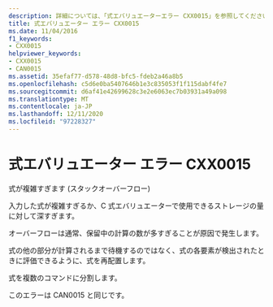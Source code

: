 ```yaml
---
description: 詳細については、「式エバリュエーターエラー CXX0015」を参照してください。
title: 式エバリュエーター エラー CXX0015
ms.date: 11/04/2016
f1_keywords:
- CXX0015
helpviewer_keywords:
- CXX0015
- CAN0015
ms.assetid: 35efaf77-d578-48d8-bfc5-fdeb2a46a8b5
ms.openlocfilehash: c5d6e0ba5407646b1e3c835053f1f115dabf4fe7
ms.sourcegitcommit: d6af41e42699628c3e2e6063ec7b03931a49a098
ms.translationtype: MT
ms.contentlocale: ja-JP
ms.lasthandoff: 12/11/2020
ms.locfileid: "97228327"
---
```

# <a name="expression-evaluator-error-cxx0015"></a>式エバリュエーター エラー CXX0015

式が複雑すぎます (スタックオーバーフロー)

入力した式が複雑すぎるか、C 式エバリュエーターで使用できるストレージの量に対して深すぎます。

オーバーフローは通常、保留中の計算の数が多すぎることが原因で発生します。

式の他の部分が計算されるまで待機するのではなく、式の各要素が検出されたときに評価できるように、式を再配置します。

式を複数のコマンドに分割します。

このエラーは CAN0015 と同じです。
